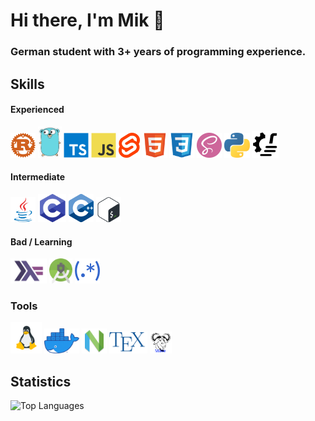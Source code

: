 # Hi there, I'm Mik 👋

### German student with 3+ years of programming experience.

## Skills

#### Experienced

<p>
    <img alt="Rust" title="Rust" src="icons/rust.svg" height="40">
    <img alt="Go" title="Go" src="icons/gopher.png" height="50">
    <img alt="TypeScript" title="TypeScript" src="icons/typescript.svg" height="40">
    <img alt="JavaScript" title="JavaScript" src="icons/javascript.svg" height="40">
    <img alt="Svelte" title="Svelte" src="icons/svelte.webp" height="40">
    <img alt="HTML" title="HTML" src="icons/html.svg" height="40">
    <img alt="CSS" title="CSS" src="icons/css.svg" height="40">
    <img alt="SCSS" title="SCSS" src="icons/scss.png" height="40">
    <img alt="Python" title="Python" src="icons/python.svg" height="40">
    <a href="https://github.com/rush-rs">
      <img alt="rush" title="rush" src="icons/rush.svg" height="43">
    </a>
</p>

#### Intermediate

<p>
    <img alt="Java" title="Java" src="icons/java.svg" height="40">
    <img alt="C" title="C" src="icons/c.png" height="45">
    <img alt="C++" title="C++" src="icons/cpp.png" height="45">
    <img alt="Bash" title="Bash" src="icons/bash.svg" height="40">
</p>

#### Bad / Learning

<p>
<img alt="Haskell" title="Haskell" src="icons/haskell.png" height="40">
<img alt="Android Studio" title="Android Studio" src="icons/android-studio.svg" height="40">
<img alt="Regular Expressions" title="Regular Expressions" src="icons/regex.svg" height="40">
</p>

### Tools

<p>
    <img alt="Linux" title="Linux" src="icons/linux.png" height="50">
    <img alt="Docker" title="Docker" src="icons/docker.png" height="40">
    <img alt="NVIM" title="NVIM" src="icons/nvim.webp" height="40">
    <img alt="LaTeX" title="LaTeX" src="icons/tex.svg" height="35">
    <img alt="Make" title="Make" src="icons/make.png" height="35">
</p>

## Statistics

<!-- ![Mik's GitHub stats](https://github-readme-stats.vercel.app/api?username=MikMuellerDev&show_icons=true&theme=dracula&include_all_commits=true) -->
![Top Languages](https://github-readme-stats.vercel.app/api/top-langs/?username=MikMuellerDev&theme=dracula&langs_count=20&layout=compact)

<!-- ![Activity Graph 2](https://github-profile-summary-cards.vercel.app/api/cards/profile-details?username=MikMuellerDev&theme=github_dark) -->
<!-- ![Activity Graph](https://activity-graph.herokuapp.com/graph?username=MikMuellerDev&bg_color=0D1117&color=34BF5C&line=34BF5C&point=FFFFFF&hide_border=true&) -->

<!-- ![Trophies](https://github-profile-trophy.vercel.app/?username=MikMuellerDev&theme=dracula&margin-w=5&margin-h=5&column=3&row=6) -->
